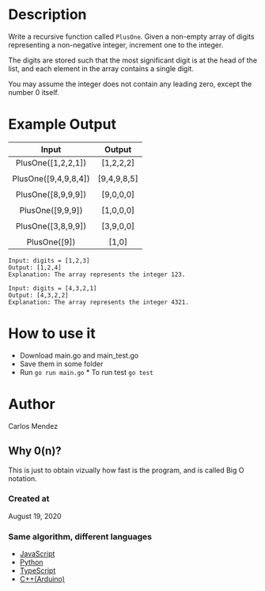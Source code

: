 # Description

Write a recursive function called `PlusOne`. Given a non-empty array of digits representing a non-negative integer, increment one to the integer.

The digits are stored such that the most significant digit is at the head of the list, and each element in the array contains a single digit.

You may assume the integer does not contain any leading zero, except the number 0 itself.

# Example Output

|        Input         |   Output    |
| :------------------: | :---------: |
|  PlusOne([1,2,2,1])  |  [1,2,2,2]  |
|                      |             |
| PlusOne([9,4,9,8,4]) | [9,4,9,8,5] |
|                      |             |
|  PlusOne([8,9,9,9])  |  [9,0,0,0]  |
|                      |             |
|   PlusOne([9,9,9])   |  [1,0,0,0]  |
|                      |             |
|  PlusOne([3,8,9,9])  |  [3,9,0,0]  |
|                      |             |
|     PlusOne([9])     |    [1,0]    |

```
Input: digits = [1,2,3]
Output: [1,2,4]
Explanation: The array represents the integer 123.
```

```
Input: digits = [4,3,2,1]
Output: [4,3,2,2]
Explanation: The array represents the integer 4321.
```

# How to use it

-   Download main.go and main_test.go
-   Save them in some folder
-   Run `go run main.go` \* To run test `go test`

# Author

Carlos Mendez

## Why 0(n)?

This is just to obtain vizually how fast is the program, and is called Big O notation.

### Created at

August 19, 2020

### Same algorithm, different languages

-   [JavaScript](https://github.com/cjairm/javascript/tree/master/Algorithms-JS/036_plus_one)
-   [Python](https://github.com/cjairm/python/tree/master/Algoritms-Py/036_plus_one)
-   [TypeScript](https://github.com/cjairm/typescript/tree/master/Algorithms-TS/036_plus_one)
-   [C++(Arduino)](https://github.com/cjairm/arduino/tree/master/Algorithms-Cpp/036_plus_one)
